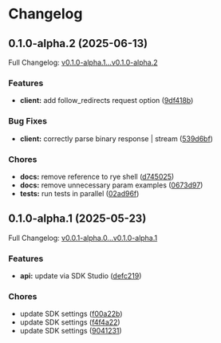 # Changelog

## 0.1.0-alpha.2 (2025-06-13)

Full Changelog: [v0.1.0-alpha.1...v0.1.0-alpha.2](https://github.com/slashfi/slash-sdk-python/compare/v0.1.0-alpha.1...v0.1.0-alpha.2)

### Features

* **client:** add follow_redirects request option ([9df418b](https://github.com/slashfi/slash-sdk-python/commit/9df418b9d18347bf14f4ed4f4dbca5db3feaf521))


### Bug Fixes

* **client:** correctly parse binary response | stream ([539d6bf](https://github.com/slashfi/slash-sdk-python/commit/539d6bf673de7c5e22e91cf3c772d549c91b2e03))


### Chores

* **docs:** remove reference to rye shell ([d745025](https://github.com/slashfi/slash-sdk-python/commit/d74502525553bb9c7374e4300c3c920bcc78bc3c))
* **docs:** remove unnecessary param examples ([0673d97](https://github.com/slashfi/slash-sdk-python/commit/0673d9730b1128fbaed1d143e2f573843f0c13e0))
* **tests:** run tests in parallel ([02ad96f](https://github.com/slashfi/slash-sdk-python/commit/02ad96f0f240fc3a66e8b37b6360957100c26d0c))

## 0.1.0-alpha.1 (2025-05-23)

Full Changelog: [v0.0.1-alpha.0...v0.1.0-alpha.1](https://github.com/slashfi/slash-sdk-python/compare/v0.0.1-alpha.0...v0.1.0-alpha.1)

### Features

* **api:** update via SDK Studio ([defc219](https://github.com/slashfi/slash-sdk-python/commit/defc2195b9414cca95fa00887cc17ce384200534))


### Chores

* update SDK settings ([f00a22b](https://github.com/slashfi/slash-sdk-python/commit/f00a22bc7b33f7c323155e243cf3a8731ec81e77))
* update SDK settings ([f4f4a22](https://github.com/slashfi/slash-sdk-python/commit/f4f4a2231d99b105cb4eb8117ee0589bf5290b01))
* update SDK settings ([9041231](https://github.com/slashfi/slash-sdk-python/commit/90412312699787194863b1a20366617e2df59466))
